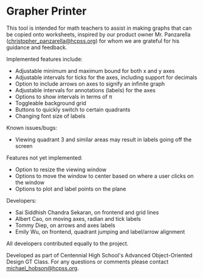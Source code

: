 # Grapher Printer

This tool is intended for math teachers to assist
in making graphs that can be copied onto worksheets,
inspired by our product owner Mr. Panzarella 
([christopher_panzarella@hcpss.org](mailto:christopher_panzarella@hcpss.org))
for whom we are grateful for his guidance and feedback.


Implemented features include:
* Adjustable minimum and maximum bound for both x and y axes
* Adjustable intervals for ticks for the axes, including support for decimals
* Option to include arrows on axes to signify an infinite graph
* Adjustable intervals for annotations (labels) for the axes
* Options to show intervals in terms of π
* Toggleable background grid
* Buttons to quickly switch to certain quadrants
* Changing font size of labels

Known issues/bugs:
* Viewing quadrant 3 and similar areas may result in labels
going off the screen

Features not yet implemented:
* Option to resize the viewing window
* Options to move the window to center based on where a user clicks
on the window
* Options to plot and label points on the plane

Developers: 
* Sai Siddhish Chandra Sekaran, on frontend and grid lines
* Albert Cao, on moving axes, radian and tick labels
* Tommy Diep, on arrows and axes labels
* Emily Wu, on frontend, quadrant jumping and label/arrow alignment

All developers contributed equally to the project.

Developed as part of Centennial High School's Advanced Object-Oriented Design GT Class.
For any questions or comments please contact [michael_hobson@hcpss.org](mailto:michael_hobson@hcpss.org).
